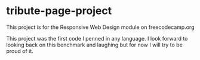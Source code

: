 # tribute-page-project
This project is for the Responsive Web Design module on freecodecamp.org

This project was the first code I penned in any language. I look forward to looking back on this benchmark and laughing but for now I will try to be proud of it. 
